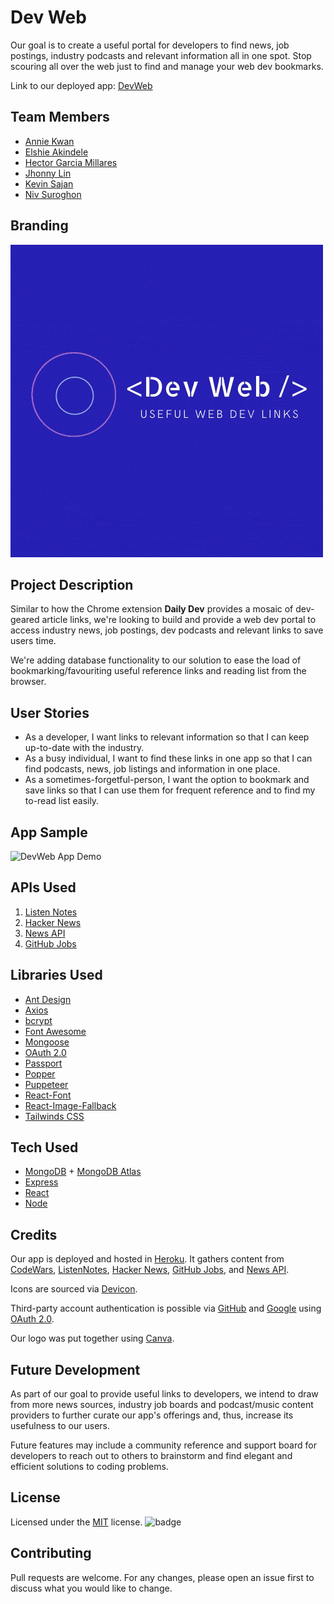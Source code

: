 # Dev Web

Our goal is to create a useful portal for developers to find news, job postings, industry podcasts and relevant information all in one spot. Stop scouring all over the web just to find and manage your web dev bookmarks. 

Link to our deployed app: [DevWeb](https://dev-web3.herokuapp.com/)

## Team Members

* [Annie Kwan](https://github.com/akwanmtl)
* [Elshie Akindele](https://github.com/elshie21)
* [Hector Garcia Millares](https://github.com/hector-gm)
* [Jhonny Lin](https://github.com/Jlin72)
* [Kevin Sajan](https://github.com/kevsaj)
* [Niv Suroghon](https://github.com/nsuroghon)

## Branding
![Dev Web Logo](client/src/assets/images/Dev_Web.gif)

## Project Description

Similar to how the Chrome extension <b>Daily Dev</b> provides a mosaic of dev-geared article links, we're looking to build and provide a web dev portal to access industry news, job postings, dev podcasts and relevant links to save users time.

We're adding database functionality to our solution to ease the load of bookmarking/favouriting useful reference links and reading list from the browser.

## User Stories
- As a developer, I want links to relevant information so that I can keep up-to-date with the industry.
- As a busy individual, I want to find these links in one app so that I can find podcasts, news, job listings and information in one place.
- As a sometimes-forgetful-person, I want the option to bookmark and save links so that I can use them for frequent reference and to find my to-read list easily.

## App Sample

![DevWeb App Demo](client/src/assets/images/DevWeb_demo.gif)

## APIs Used

1. [Listen Notes](https://www.listennotes.com/api/docs)
2. [Hacker News](https://github.com/HackerNews/API)
3. [News API](https://newsapi.org/docs)
4. [GitHub Jobs](https://jobs.github.com/api)

## Libraries Used

* [Ant Design](https://ant.design/)
* [Axios](https://www.npmjs.com/package/axios)
* [bcrypt](https://www.npmjs.com/package/bcrypt)
* [Font Awesome](https://fontawesome.com/)
* [Mongoose](https://mongoosejs.com/)
* [OAuth 2.0](https://oauth.net/2/)
* [Passport](http://www.passportjs.org/)
* [Popper](https://popper.js.org/)
* [Puppeteer](https://www.npmjs.com/package/puppeteer)
* [React-Font](https://www.npmjs.com/package/react-font)
* [React-Image-Fallback](https://www.npmjs.com/package/react-image-fallback)
* [Tailwinds CSS](https://tailwindcss.com/)


## Tech Used

* [MongoDB](https://www.mongodb.com/) + [MongoDB Atlas](https://www.mongodb.com/cloud/atlas)
* [Express](https://expressjs.com/)
* [React](https://reactjs.org/)
* [Node](https://nodejs.org/en/)

## Credits

Our app is deployed and hosted in [Heroku](https://www.heroku.com). 
It gathers content from [CodeWars](https://www.codewars.com/), [ListenNotes](https://www.listennotes.com/), [Hacker News](https://news.ycombinator.com/), [GitHub Jobs](https://jobs.github.com/), and [News API](https://newsapi.org/).

Icons are sourced via [Devicon](https://devicon.dev/).

Third-party account authentication is possible via [GitHub](https://github.com/) and [Google](https://www.google.com/account/about/) using [OAuth 2.0](https://oauth.net/2/). 

Our logo was put together using [Canva](https://www.canva.com/).

## Future Development

As part of our goal to provide useful links to developers, we intend to draw from more news sources, industry job boards and podcast/music content providers to further curate our app's offerings and, thus, increase its usefulness to our users.

Future features may include a community reference and support board for developers to reach out to others to brainstorm and find elegant and efficient solutions to coding problems.

## License

Licensed under the [MIT](https://choosealicense.com/licenses/mit/) license.
![badge](https://img.shields.io/badge/license-mit-brightgreen)

## Contributing

Pull requests are welcome. For any changes, please open an issue first to discuss what you would like to change.



